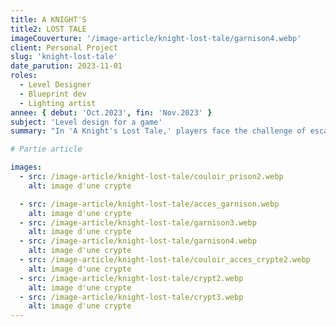 ```yaml
---
title: A KNIGHT'S
title2: LOST TALE
imageCouverture: '/image-article/knight-lost-tale/garnison4.webp'
client: Personal Project
slug: 'knight-lost-tale'
date_parution: 2023-11-01
roles:
  - Level Designer
  - Blueprint dev
  - Lighting artist
annee: { debut: 'Oct.2023', fin: 'Nov.2023' }
subject: 'Level design for a game'
summary: "In 'A Knight's Lost Tale,' players face the challenge of escaping a dungeon filled with obstacles and enemies. My role was to create a compelling atmosphere that brings this adventure to life within the game level."

# Partie article

images:
  - src: /image-article/knight-lost-tale/couloir_prison2.webp
    alt: image d'une crypte

  - src: /image-article/knight-lost-tale/acces_garnison.webp
    alt: image d'une crypte
  - src: /image-article/knight-lost-tale/garnison3.webp
    alt: image d'une crypte
  - src: /image-article/knight-lost-tale/garnison4.webp
    alt: image d'une crypte
  - src: /image-article/knight-lost-tale/couloir_acces_crypte2.webp
    alt: image d'une crypte
  - src: /image-article/knight-lost-tale/crypt2.webp
    alt: image d'une crypte
  - src: /image-article/knight-lost-tale/crypt3.webp
    alt: image d'une crypte
---
```

